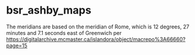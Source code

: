 # bsr_ashby_maps

The meridians are based on the meridian of Rome, which is 12 degrees, 27 minutes and 7.1 seconds east of Greenwich
per https://digitalarchive.mcmaster.ca/islandora/object/macrepo%3A66660?page=15
